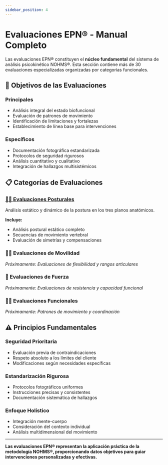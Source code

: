 ```yaml
---
sidebar_position: 4
---
```


# Evaluaciones EPN® - Manual Completo

Las evaluaciones EPN® constituyen el **núcleo fundamental** del sistema de análisis psicokinético NOHMS®. Esta sección contiene más de 30 evaluaciones especializadas organizadas por categorías funcionales.

## 🎯 Objetivos de las Evaluaciones

### **Principales**
- Análisis integral del estado biofuncional
- Evaluación de patrones de movimiento
- Identificación de limitaciones y fortalezas
- Establecimiento de línea base para intervenciones

### **Específicos**
- Documentación fotográfica estandarizada
- Protocolos de seguridad rigurosos
- Análisis cuantitativo y cualitativo
- Integración de hallazgos multisistémicos

## 📋 Categorías de Evaluaciones

### [🏃‍♂️ Evaluaciones Posturales](./postura/)
Análisis estático y dinámico de la postura en los tres planos anatómicos.

**Incluye:**
- Análisis postural estático completo
- Secuencias de movimiento vertebral
- Evaluación de simetrías y compensaciones

### 🧘‍♂️ Evaluaciones de Movilidad
*Próximamente: Evaluaciones de flexibilidad y rangos articulares*

### 💪 Evaluaciones de Fuerza
*Próximamente: Evaluaciones de resistencia y capacidad funcional*

### 🤸‍♂️ Evaluaciones Funcionales
*Próximamente: Patrones de movimiento y coordinación*

## ⚠️ Principios Fundamentales

### **Seguridad Prioritaria**
- Evaluación previa de contraindicaciones
- Respeto absoluto a los límites del cliente
- Modificaciones según necesidades específicas

### **Estandarización Rigurosa**
- Protocolos fotográficos uniformes
- Instrucciones precisas y consistentes
- Documentación sistemática de hallazgos

### **Enfoque Holístico**
- Integración mente-cuerpo
- Consideración del contexto individual
- Análisis multidimensional del movimiento

---

**Las evaluaciones EPN® representan la aplicación práctica de la metodología NOHMS®, proporcionando datos objetivos para guiar intervenciones personalizadas y efectivas.**
